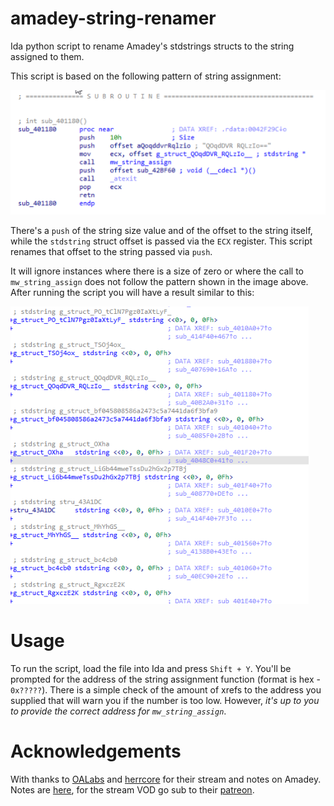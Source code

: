 # amadey-string-renamer
 Ida python script to rename Amadey's stdstrings structs to the string assigned to them.
 
 This script is based on the following pattern of string assignment:
 
![Screenshot of string assignment](Screenshot_2023-03-27_13-04-42.png)
 
 There's a `push` of the string size value and of the offset to the string itself, while the `stdstring` struct offset is passed via the `ECX` register. This script renames that offset to the string passed via `push`.
 
 It will ignore instances where there is a size of zero or where the call to `mw_string_assign` does not follow the pattern shown in the image above. After running the script you will have a result similar to this:
 
![Screenshot of string assignment](Screenshot_2023-03-27_13-05-32.png)

# Usage

To run the script, load the file into Ida and press `Shift + Y`. You'll be prompted for the address of the string assignment function (format is hex - `0x?????`). There is a simple check of the amount of xrefs to the address you supplied that will warn you if the number is too low. However, *it's up to you to provide the correct address for `mw_string_assign`*.

# Acknowledgements

With thanks to [OALabs](https://www.openanalysis.net/) and [herrcore](https://twitter.com/herrcore) for their stream and notes on Amadey. Notes are [here](https://research.openanalysis.net/cpp/stl/amadey/loader/config/2022/11/13/amadey.html), for the stream VOD go sub to their [patreon](https://www.patreon.com/oalabs).